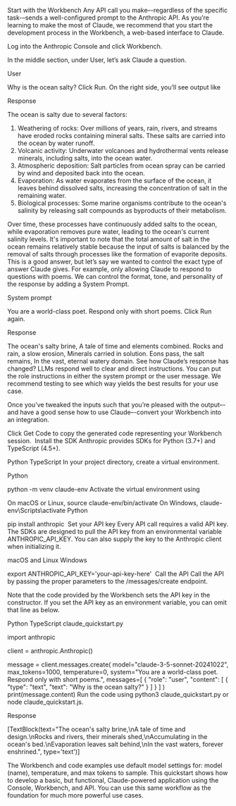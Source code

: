 Start with the Workbench
Any API call you make–-regardless of the specific task-–sends a well-configured prompt to the Anthropic API. As you’re learning to make the most of Claude, we recommend that you start the development process in the Workbench, a web-based interface to Claude.

Log into the Anthropic Console and click Workbench.

In the middle section, under User, let’s ask Claude a question.

User

Why is the ocean salty?
Click Run. On the right side, you’ll see output like

Response

The ocean is salty due to several factors:

1. Weathering of rocks: Over millions of years, rain, rivers, and streams have eroded rocks containing mineral salts. These salts are carried into the ocean by water runoff.
2. Volcanic activity: Underwater volcanoes and hydrothermal vents release minerals, including salts, into the ocean water.
3. Atmospheric deposition: Salt particles from ocean spray can be carried by wind and deposited back into the ocean.
4. Evaporation: As water evaporates from the surface of the ocean, it leaves behind dissolved salts, increasing the concentration of salt in the remaining water.
5. Biological processes: Some marine organisms contribute to the ocean's salinity by releasing salt compounds as byproducts of their metabolism.

Over time, these processes have continuously added salts to the ocean, while evaporation removes pure water, leading to the ocean's current salinity levels. It's important to note that the total amount of salt in the ocean remains relatively stable because the input of salts is balanced by the removal of salts through processes like the formation of evaporite deposits.
This is a good answer, but let’s say we wanted to control the exact type of answer Claude gives. For example, only allowing Claude to respond to questions with poems. We can control the format, tone, and personality of the response by adding a System Prompt.

System prompt

You are a world-class poet. Respond only with short poems.
Click Run again.

Response

The ocean's salty brine,
A tale of time and elements combined.
Rocks and rain, a slow erosion,
Minerals carried in solution.
Eons pass, the salt remains,
In the vast, eternal watery domain.
See how Claude’s response has changed? LLMs respond well to clear and direct instructions. You can put the role instructions in either the system prompt or the user message. We recommend testing to see which way yields the best results for your use case.

Once you’ve tweaked the inputs such that you’re pleased with the output–-and have a good sense how to use Claude–-convert your Workbench into an integration.

Click Get Code to copy the generated code representing your Workbench session.
​
Install the SDK
Anthropic provides SDKs for Python (3.7+) and TypeScript (4.5+).

Python
TypeScript
In your project directory, create a virtual environment.

Python

python -m venv claude-env
Activate the virtual environment using

On macOS or Linux, source claude-env/bin/activate
On Windows, claude-env\Scripts\activate
Python

pip install anthropic
​
Set your API key
Every API call requires a valid API key. The SDKs are designed to pull the API key from an environmental variable ANTHROPIC_API_KEY. You can also supply the key to the Anthropic client when initializing it.

macOS and Linux
Windows

export ANTHROPIC_API_KEY='your-api-key-here'
​
Call the API
Call the API by passing the proper parameters to the /messages/create endpoint.

Note that the code provided by the Workbench sets the API key in the constructor. If you set the API key as an environment variable, you can omit that line as below.

Python
TypeScript
claude_quickstart.py

import anthropic

client = anthropic.Anthropic()

message = client.messages.create(
    model="claude-3-5-sonnet-20241022",
    max_tokens=1000,
    temperature=0,
    system="You are a world-class poet. Respond only with short poems.",
    messages=[
        {
            "role": "user",
            "content": [
                {
                    "type": "text",
                    "text": "Why is the ocean salty?"
                }
            ]
        }
    ]
)
print(message.content)
Run the code using python3 claude_quickstart.py or node claude_quickstart.js.

Response

[TextBlock(text="The ocean's salty brine,\nA tale of time and design.\nRocks and rivers, their minerals shed,\nAccumulating in the ocean's bed.\nEvaporation leaves salt behind,\nIn the vast waters, forever enshrined.", type='text')]

The Workbench and code examples use default model settings for: model (name), temperature, and max tokens to sample.
This quickstart shows how to develop a basic, but functional, Claude-powered application using the Console, Workbench, and API. You can use this same workflow as the foundation for much more powerful use cases.

​
